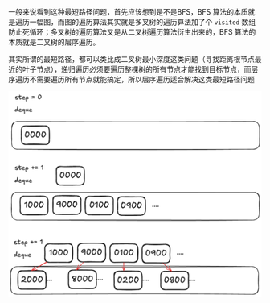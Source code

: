一般来说看到这种最短路径问题，首先应该想到是不是BFS，BFS 算法的本质就是遍历一幅图，而图的遍历算法其实就是多叉树的遍历算法加了个 `visited` 数组防止死循环；多叉树的遍历算法又是从二叉树遍历算法衍生出来的，BFS 算法的本质就是二叉树的层序遍历。

其实所谓的最短路径，都可以类比成二叉树最小深度这类问题（寻找距离根节点最近的叶子节点），递归遍历必须要遍历整棵树的所有节点才能找到目标节点，而层序遍历不需要遍历所有节点就能搞定，所以层序遍历适合解决这类最短路径问题

![752](image/752.excalidraw.png)
